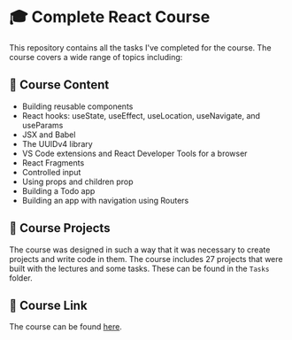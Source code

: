 # :mortar_board: Complete React Course 

This repository contains all the tasks I've completed for the course. The course covers a wide range of topics including:

## :book: Course Content
- Building reusable components
- React hooks: useState, useEffect, useLocation, useNavigate, and useParams
- JSX and Babel
- The UUIDv4 library
- VS Code extensions and React Developer Tools for a browser
- React Fragments
- Controlled input
- Using props and children prop
- Building a Todo app
- Building an app with navigation using Routers

## :pencil: Course Projects
The course was designed in such a way that it was necessary to create projects and write code in them. The course includes 27 projects that were built with the lectures and some tasks. These can be found in the `Tasks` folder.

## :link: Course Link
The course can be found [here](https://www.udemy.com/course/react-ru/).
